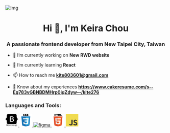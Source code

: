 ![img](https://upload.cc/i1/2023/08/03/LxFJPz.jpg)

<h1 align="center">Hi 👋, I'm Keira Chou</h1>
<h3 align="center">A passionate frontend developer from New Taipei City, Taiwan</h3>

- 🔭 I’m currently working on **New RWD website**

- 🌱 I’m currently learning **React**

- 📫 How to reach me **kite803601@gmail.com**

- 📄 Know about my experiences **https://www.cakeresume.com/s--Eq783vGBNBDMHrp0jqZdyw--/kite276**  


<p align="left">
</p>

<h3 align="left">Languages and Tools:</h3>
<p align="left"> <a href="https://getbootstrap.com" target="_blank" rel="noreferrer"> <img src="https://raw.githubusercontent.com/devicons/devicon/master/icons/bootstrap/bootstrap-plain-wordmark.svg" alt="bootstrap" width="40" height="40"/> </a> <a href="https://www.w3schools.com/css/" target="_blank" rel="noreferrer"> <img src="https://raw.githubusercontent.com/devicons/devicon/master/icons/css3/css3-original-wordmark.svg" alt="css3" width="40" height="40"/> </a> <a href="https://www.figma.com/" target="_blank" rel="noreferrer"> <img src="https://www.vectorlogo.zone/logos/figma/figma-icon.svg" alt="figma" width="40" height="40"/> </a> <a href="https://www.w3.org/html/" target="_blank" rel="noreferrer"> <img src="https://raw.githubusercontent.com/devicons/devicon/master/icons/html5/html5-original-wordmark.svg" alt="html5" width="40" height="40"/> </a> <a href="https://developer.mozilla.org/en-US/docs/Web/JavaScript" target="_blank" rel="noreferrer"> <img src="https://raw.githubusercontent.com/devicons/devicon/master/icons/javascript/javascript-original.svg" alt="javascript" width="40" height="40"/> </a> </p>


